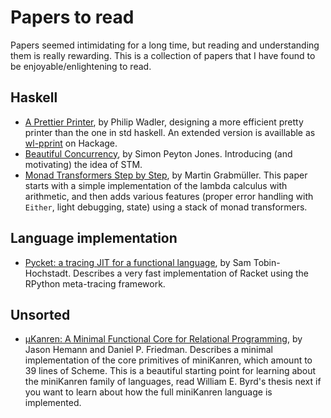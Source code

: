 # Papers to read

Papers seemed intimidating for a long time, but reading and understanding them is really rewarding.  This is a collection of papers that I have found to be enjoyable/enlightening to read.

## Haskell

- [A Prettier Printer](http://homepages.inf.ed.ac.uk/wadler/papers/prettier/prettier.pdf), by Philip Wadler, designing a more efficient pretty printer than the one in std haskell.  An extended version is availlable as [wl-pprint](https://hackage.haskell.org/package/wl-pprint) on Hackage.
- [Beautiful Concurrency](http://research.microsoft.com/en-us/um/people/simonpj/papers/stm/beautiful.pdf), by Simon Peyton Jones.  Introducing (and motivating) the idea of STM.
- [Monad Transformers Step by Step](http://catamorph.de/documents/Transformers.pdf), by Martin Grabmüller.  This paper starts with a simple implementation of the lambda calculus with arithmetic, and then adds various features (proper error handling with `Either`, light debugging, state) using a stack of monad transformers.

## Language implementation

- [Pycket: a tracing JIT for a functional language](http://homes.soic.indiana.edu/samth/pycket-draft.pdf), by Sam Tobin-Hochstadt.  Describes a very fast implementation of Racket using the RPython meta-tracing framework.

## Unsorted

- [µKanren: A Minimal Functional Core for Relational Programming](http://webyrd.net/scheme-2013/papers/HemannMuKanren2013.pdf), by Jason Hemann and Daniel P. Friedman.  Describes a minimal implementation of the core primitives of miniKanren, which amount to 39 lines of Scheme.  This is a beautiful starting point for learning about the miniKanren family of languages, read William E. Byrd's thesis next if you want to learn about how the full miniKanren language is implemented.
